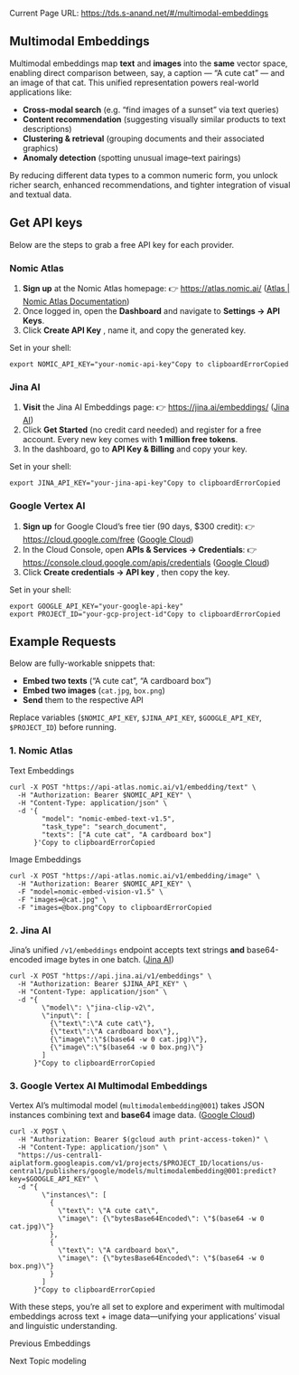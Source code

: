 Current Page URL: https://tds.s-anand.net/#/multimodal-embeddings

## Multimodal Embeddings

Multimodal embeddings map **text** and **images** into the **same** vector
space, enabling direct comparison between, say, a caption — “A cute cat” — and
an image of that cat. This unified representation powers real-world
applications like:

  * **Cross-modal search** (e.g. “find images of a sunset” via text queries)
  * **Content recommendation** (suggesting visually similar products to text descriptions)
  * **Clustering & retrieval** (grouping documents and their associated graphics)
  * **Anomaly detection** (spotting unusual image–text pairings)

By reducing different data types to a common numeric form, you unlock richer
search, enhanced recommendations, and tighter integration of visual and
textual data.

## Get API keys

Below are the steps to grab a free API key for each provider.

### Nomic Atlas

  1. **Sign up** at the Nomic Atlas homepage: 👉 <https://atlas.nomic.ai/> ([Atlas | Nomic Atlas Documentation](https://docs.nomic.ai/atlas/quick-start "Quickstart | Nomic Atlas Documentation"))
  2. Once logged in, open the **Dashboard** and navigate to **Settings → API Keys**.
  3. Click **Create API Key** , name it, and copy the generated key.

Set in your shell:

    
    
    export NOMIC_API_KEY="your-nomic-api-key"Copy to clipboardErrorCopied

### Jina AI

  1. **Visit** the Jina AI Embeddings page: 👉 <https://jina.ai/embeddings/> ([Jina AI](https://jina.ai/embeddings/ "Embedding API - Jina AI"))
  2. Click **Get Started** (no credit card needed) and register for a free account. Every new key comes with **1 million free tokens**.
  3. In the dashboard, go to **API Key & Billing** and copy your key.

Set in your shell:

    
    
    export JINA_API_KEY="your-jina-api-key"Copy to clipboardErrorCopied

### Google Vertex AI

  1. **Sign up** for Google Cloud’s free tier (90 days, $300 credit): 👉 <https://cloud.google.com/free> ([Google Cloud](https://cloud.google.com/free "Free Trial and Free Tier Services and Products - Google Cloud"))
  2. In the Cloud Console, open **APIs & Services → Credentials**: 👉 <https://console.cloud.google.com/apis/credentials> ([Google Cloud](https://cloud.google.com/docs/authentication/api-keys "Manage API keys | Authentication - Google Cloud"))
  3. Click **Create credentials → API key** , then copy the key.

Set in your shell:

    
    
    export GOOGLE_API_KEY="your-google-api-key"
    export PROJECT_ID="your-gcp-project-id"Copy to clipboardErrorCopied

## Example Requests

Below are fully-workable snippets that:

  * **Embed two texts** (“A cute cat”, “A cardboard box”)
  * **Embed two images** (`cat.jpg`, `box.png`)
  * **Send** them to the respective API

Replace variables (`$NOMIC_API_KEY`, `$JINA_API_KEY`, `$GOOGLE_API_KEY`,
`$PROJECT_ID`) before running.

### 1\. Nomic Atlas

Text Embeddings

    
    
    curl -X POST "https://api-atlas.nomic.ai/v1/embedding/text" \
      -H "Authorization: Bearer $NOMIC_API_KEY" \
      -H "Content-Type: application/json" \
      -d '{
            "model": "nomic-embed-text-v1.5",
            "task_type": "search_document",
            "texts": ["A cute cat", "A cardboard box"]
          }'Copy to clipboardErrorCopied

Image Embeddings

    
    
    curl -X POST "https://api-atlas.nomic.ai/v1/embedding/image" \
      -H "Authorization: Bearer $NOMIC_API_KEY" \
      -F "model=nomic-embed-vision-v1.5" \
      -F "images=@cat.jpg" \
      -F "images=@box.png"Copy to clipboardErrorCopied

### 2\. Jina AI

Jina’s unified `/v1/embeddings` endpoint accepts text strings **and**
base64-encoded image bytes in one batch. ([Jina
AI](https://jina.ai/embeddings/ "Embedding API - Jina AI"))

    
    
    curl -X POST "https://api.jina.ai/v1/embeddings" \
      -H "Authorization: Bearer $JINA_API_KEY" \
      -H "Content-Type: application/json" \
      -d "{
            \"model\": \"jina-clip-v2\",
            \"input\": [
              {\"text\":\"A cute cat\"},
              {\"text\":\"A cardboard box\"},,
              {\"image\":\"$(base64 -w 0 cat.jpg)\"},
              {\"image\":\"$(base64 -w 0 box.png)\"}
            ]
          }"Copy to clipboardErrorCopied

### 3\. Google Vertex AI Multimodal Embeddings

Vertex AI’s multimodal model (`multimodalembedding@001`) takes JSON instances combining text and **base64** image data. ([Google Cloud](https://cloud.google.com/vertex-ai/generative-ai/docs/model-reference/multimodal-embeddings-api "Multimodal embeddings API | Generative AI on Vertex AI"))
    
    
    curl -X POST \
      -H "Authorization: Bearer $(gcloud auth print-access-token)" \
      -H "Content-Type: application/json" \
      "https://us-central1-aiplatform.googleapis.com/v1/projects/$PROJECT_ID/locations/us-central1/publishers/google/models/multimodalembedding@001:predict?key=$GOOGLE_API_KEY" \
      -d "{
            \"instances\": [
              {
                \"text\": \"A cute cat\",
                \"image\": {\"bytesBase64Encoded\": \"$(base64 -w 0 cat.jpg)\"}
              },
              {
                \"text\": \"A cardboard box\",
                \"image\": {\"bytesBase64Encoded\": \"$(base64 -w 0 box.png)\"}
              }
            ]
          }"Copy to clipboardErrorCopied

With these steps, you’re all set to explore and experiment with multimodal
embeddings across text + image data—unifying your applications’ visual and
linguistic understanding.

Previous Embeddings

Next Topic modeling

